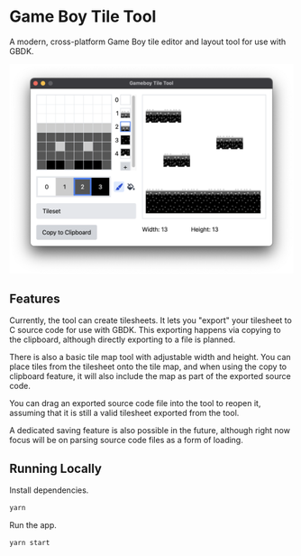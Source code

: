 # Game Boy Tile Tool

A modern, cross-platform Game Boy tile editor and layout tool for use with GBDK.

![A platformer tileset being edited inside of the tool.](assets/tile-editor.png)

## Features

Currently, the tool can create tilesheets. It lets you "export" your tilesheet to C source code for use with GBDK. This exporting happens via copying to the clipboard, although directly exporting to a file is planned.

There is also a basic tile map tool with adjustable width and height. You can place tiles from the tilesheet onto the tile map, and when using the copy to clipboard feature, it will also include the map as part of the exported source code.

You can drag an exported source code file into the tool to reopen it, assuming that it is still a valid tilesheet exported from the tool.

A dedicated saving feature is also possible in the future, although right now focus will be on parsing source code files as a form of loading.

## Running Locally

Install dependencies.

```bash
yarn
```

Run the app.

```bash
yarn start
```
